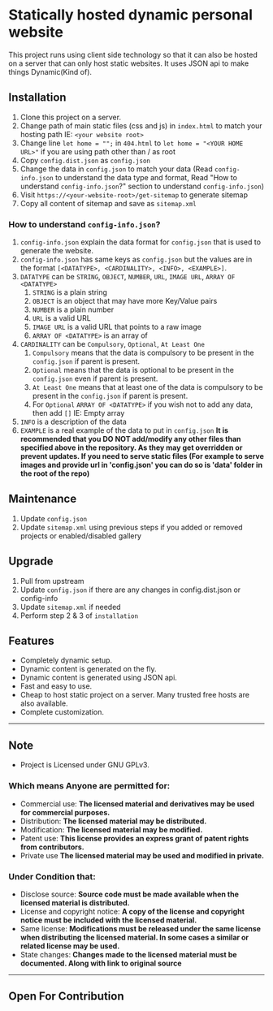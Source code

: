 # Statically hosted dynamic personal website

This project runs using client side technology so that it can also be hosted on a server that can only host static websites. It uses JSON api to make things Dynamic(Kind of). 

## Installation
1. Clone this project on a server. 
2. Change path of main static files (css and js) in `index.html` to match your hosting path IE: `<your website root>`
3. Change line `let home = "";` in `404.html` to `let home = "<YOUR HOME URL>"` if you are using path other than / as root 
4. Copy `config.dist.json` as `config.json`
5. Change the data in `config.json` to match your data (Read `config-info.json` to understand the data type and format, Read "How to understand `config-info.json`?" section to understand `config-info.json`)
6. Visit `https://<your-website-root>/get-sitemap` to generate sitemap 
7. Copy all content of sitemap and save as `sitemap.xml`
### How to understand `config-info.json`?
1. `config-info.json` explain the data format for `config.json` that is used to generate the website.
2. `config-info.json` has same keys as `config.json` but the values are in the format `[<DATATYPE>, <CARDINALITY>, <INFO>, <EXAMPLE>]`.
3. `DATATYPE` can be `STRING`, `OBJECT`, `NUMBER`, `URL`, `IMAGE URL`, `ARRAY OF <DATATYPE>`
    1. `STRING` is a plain string
    2. `OBJECT` is an object that may have more Key/Value pairs
    3. `NUMBER` is a plain number
    4. `URL` is a valid URL
    5. `IMAGE URL` is a valid URL that points to a raw image
    6. `ARRAY OF <DATATYPE>` is an array of <DATATYPE>
4. `CARDINALITY` can be `Compulsory`, `Optional`, `At Least One`
    1. `Compulsory` means that the data is compulsory to be present in the `config.json` if parent is present.
    2. `Optional` means that the data is optional to be present in the `config.json` even if parent is present.
    3. `At Least One` means that at least one of the data is compulsory to be present in the `config.json` if parent is present.
    4. For `Optional` `ARRAY OF <DATATYPE>` if you wish not to add any data, then add `[]` IE: Empty array
5. `INFO` is a description of the data
6. `EXAMPLE` is a real example of the data to put in `config.json`
<b> It is recommended that you DO NOT add/modify any other files than specified above in the repository. As they may get overridden or prevent updates. If you need to serve static files (For example to serve images and provide url in 'config.json' you can do so is 'data' folder in the root of the repo) </b>

## Maintenance
1. Update `config.json`
2. Update `sitemap.xml` using previous steps if you added or removed projects or enabled/disabled gallery

## Upgrade
1. Pull from upstream
2. Update `config.json` if there are any changes in config.dist.json or config-info
3. Update `sitemap.xml` if needed
4. Perform step 2 & 3 of `installation`  

## Features
* Completely dynamic setup.
* Dynamic content is generated on the fly.
* Dynamic content is generated using JSON api.
* Fast and easy to use.
* Cheap to host static project on a server. Many trusted free hosts are also available.
* Complete customization.

---

## Note
- Project is Licensed under GNU GPLv3.

### Which means Anyone are permitted for:
- Commercial use: **The licensed material and derivatives may be used for commercial purposes.**
- Distribution: **The licensed material may be distributed.**
- Modification: **The licensed material may be modified.**
- Patent use: **This license provides an express grant of patent rights from contributors.**
- Private use **The licensed material may be used and modified in private.**

### Under Condition that:
- Disclose source: **Source code must be made available when the licensed material is distributed.**
- License and copyright notice: **A copy of the license and copyright notice must be included with the licensed material.**
- Same license: **Modifications must be released under the same license when distributing the licensed material. In some cases a similar or related license may be used.**
- State changes: **Changes made to the licensed material must be documented. Along with link to original source**

---
Open For Contribution
---

